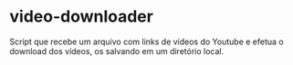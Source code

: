 # video-downloader
Script que recebe um arquivo com links de vídeos do Youtube e efetua o download dos vídeos, os salvando em um diretório local.

